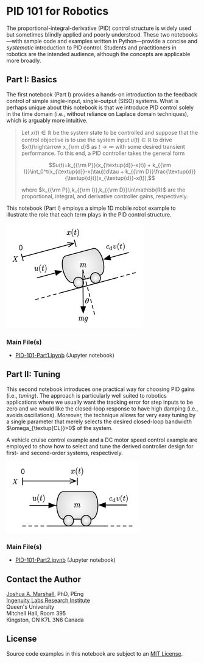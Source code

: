 # PID 101 for Robotics

The proportional-integral-derivative (PID) control structure is widely used but sometimes blindly applied and poorly understood.  These two notebooks—with sample code and examples written in Python—provide a concise and _systematic_ introduction to PID control.  Students and practitioners in robotics are the intended audience, although the concepts are applicable more broadly.

## Part I: Basics

The first notebook (Part I) provides a hands-on introduction to the feedback control of simple single-input, single-output (SISO) systems.  What is perhaps unique about this notebook is that we introduce PID control solely in the time domain (i.e., without reliance on Laplace domain techniques), which is arguably more intuitive.

>Let $x(t)\in\mathbb{R}$ be the system state to be controlled and suppose that the control objective is to use the system input $u(t)\in\mathbb{R}$ to drive $x(t)\rightarrow x_{\rm d}$ as $t\rightarrow\infty$ with some desired transient performance.  To this end, a PID controller takes the general form
>
>$$u(t)=k_{{\rm P}}(x_{\textup{d}}-x(t)) + k_{{\rm I}}\int_0^t(x_{\textup{d}}-x(\tau))d\tau + k_{{\rm D}}\frac{\textup{d}}{\textup{d}t}(x_{\textup{d}}-x(t)),$$
>
>where $k_{{\rm P}},k_{{\rm I}},k_{{\rm D}}\in\mathbb{R}$ are the proportional, integral, and derivative controller gains, respectively.

This notebook (Part I) employs a simple 1D mobile robot example to illustrate the role that each term plays in the PID control structure.

![image](oneDvehicle-slope.png)

### Main File(s)

* [PID-101-Part1.ipynb](PID-101-Part1.ipynb) (Jupyter notebook)

## Part II: Tuning

This second notebook introduces one practical way for choosing PID gains (i.e., _tuning_).  The approach is particularly well suited to robotics applications where we usually want the tracking error for step inputs to be zero and we would like the closed-loop response to have high damping (i.e., avoids oscillations).  Moreover, the technique allows for very easy tuning by a single parameter that merely selects the desired closed-loop bandwidth $\omega_{\textup{CL}}>0$ of the system.  

A vehicle cruise control example and a DC motor speed control example are employed to show how to select and tune the derived controller design for first- and second-order systems, respectively.

![image](oneDvehicle.png)

### Main File(s)

* [PID-101-Part2.ipynb](PID-101-Part2.ipynb) (Jupyter notebook)

## Contact the Author

[Joshua A. Marshall](https://offroad.engineering.queensu.ca/people/joshua-marshall/), PhD, PEng  
[Ingenuity Labs Research Institute](https://ingenuitylabs.queensu.ca)  
Queen's University  
Mitchell Hall, Room 395  
Kingston, ON K7L 3N6 Canada  

## License

Source code examples in this notebook are subject to an [MIT License](LICENSE).
